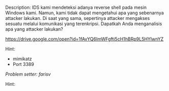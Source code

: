Description:
IDS kami mendeteksi adanya reverse shell pada mesin Windows kami. Namun, kami tidak dapat mengetahui apa yang sebenarnya attacker lakukan. Di saat yang sama, sepertinya attacker mengakses sesuatu melalui komunikasi yang terenkripsi. Dapatkah Anda menganalisis apa yang attacker lakukan?

https://drive.google.com/open?id=1fAvYQ6ImWFgftj5cH1hBRp9L5HYlwnYZ

Hint:
- mimikatz
- Port 3389



*Problem setter: farisv*

Hint:
